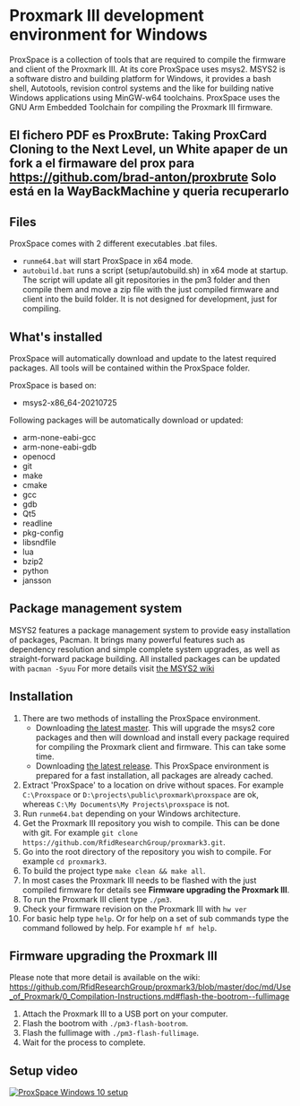 # Proxmark III development environment for Windows
ProxSpace is a collection of tools that are required to compile the firmware and client of the Proxmark III. At its core ProxSpace uses msys2. MSYS2 is a software distro and building platform for Windows, it provides a bash shell, Autotools, revision control systems and the like for building native Windows applications using MinGW-w64 toolchains. ProxSpace uses the GNU Arm Embedded Toolchain for compiling the Proxmark III firmware.

## El fichero PDF es ProxBrute: Taking ProxCard Cloning to the Next Level, un White apaper de un fork a el firmaware del prox para https://github.com/brad-anton/proxbrute Solo está en la WayBackMachine y queria recuperarlo

## Files
ProxSpace comes with 2 different executables .bat files. 

 - `runme64.bat` will start ProxSpace in x64 mode.
 - `autobuild.bat` runs a script (setup/autobuild.sh) in x64 mode at startup. The script will update all git repositories in the pm3 folder and then compile them and move a zip file with the just compiled firmware and client into the build folder. It is not designed for development, just for compiling.

## What's installed
ProxSpace will automatically download and update to the latest required packages. All tools will be contained within the ProxSpace folder.

ProxSpace is based on:
 - msys2-x86_64-20210725
 
 Following packages will be automatically download or updated:
 - arm-none-eabi-gcc
 - arm-none-eabi-gdb
 - openocd
 - git
 - make
 - cmake
 - gcc
 - gdb
 - Qt5
 - readline
 - pkg-config
 - libsndfile
 - lua
 - bzip2
 - python
 - jansson

## Package management system
MSYS2 features a package management system to provide easy installation of packages, Pacman. It brings many powerful features such as dependency resolution and simple complete system upgrades, as well as straight-forward package building. All installed packages can be updated with `pacman -Syuu` For more details visit [the MSYS2 wiki](https://github.com/msys2/msys2/wiki)

## Installation
 1. There are two methods of installing the ProxSpace environment.
	* Downloading [the latest master](https://github.com/Gator96100/ProxSpace/archive/master.zip). This will upgrade the msys2 core packages and then will download and install every package required for compiling the Proxmark client and firmware. This can take some time.
	* Downloading [the latest release](https://github.com/Gator96100/ProxSpace/releases). This ProxSpace environment is prepared for a fast installation, all packages are already cached.
 2. Extract 'ProxSpace' to a location on drive without spaces. For example `C:\Proxspace` or `D:\projects\public\proxmark\proxspace` are ok, whereas `C:\My Documents\My Projects\proxspace` is not.
 3. Run `runme64.bat` depending on your Windows architecture.
 4. Get the Proxmark III repository you wish to compile. This can be done with git. For example `git clone https://github.com/RfidResearchGroup/proxmark3.git`.
 5. Go into the root directory of the repository you wish to compile. For example `cd proxmark3`.
 6. To build the project type `make clean && make all`. 
 7. In most cases the Proxmark III needs to be flashed with the just compiled firmware for details see **Firmware upgrading the Proxmark III**.
 8. To run the Proxmark III client type `./pm3`.
 9. Check your firmware revision on the Proxmark III with `hw ver`
 10. For basic help type `help`. Or for help on a set of sub commands type the command followed by help. For example `hf mf help`.
 
## Firmware upgrading the Proxmark III
Please note that more detail is available on the wiki: https://github.com/RfidResearchGroup/proxmark3/blob/master/doc/md/Use_of_Proxmark/0_Compilation-Instructions.md#flash-the-bootrom--fullimage
 1. Attach the Proxmark III to a USB port on your computer.
 2. Flash the bootrom with `./pm3-flash-bootrom`.
 3. Flash the fullimage with `./pm3-flash-fullimage`.
 4. Wait for the process to complete.
 
 ## Setup video
 [![ProxSpace Windows 10 setup](http://img.youtube.com/vi/-DLYp-yWmtQ/0.jpg)](http://www.youtube.com/watch?v=-DLYp-yWmtQ "ProxSpace Windows 10 setup")
